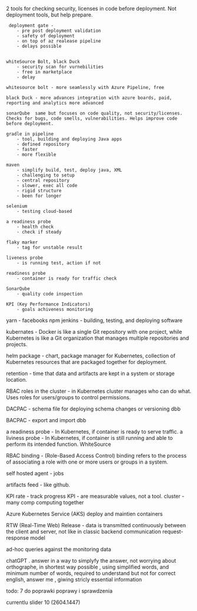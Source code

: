  2 tools for checking security, licenses in code before deployment. Not deployment tools, but help prepare.
 
     deployment gate -
        - pre post deployment validation
        - safety of deployment
        - on top of az realease pipeline
        - delays possible


    whiteSource Bolt, black Duck
        - security scan for vurnebilities
        - free in marketplace
        - delay 

    whitesource bolt - more seamlessly with Azure Pipeline, free
   
    black Duck - more advances integration with azure boards, paid, reporting and analytics more advanced  
    
    sonarQube  same but focuses on code quality, not security/licenses. Checks for bugs, code smells, vulnerabilities. Helps improve code before deployment.
    
    gradle in pipeline
        - tool, building and deploying Java apps
        - defined repository
        - faster
        - more flexible

    maven
        - simplify build, test, deploy java, XML
        - challenging to setup
        - central repository
        - slower, exec all code 
        - rigid structure 
        - been for longer

    selenium
        - testing cloud-based

    a readiness probe
        - health check
        - check if steady 

    flaky marker
        - tag for unstable result 

    liveness probe
        - is running test, action if not 

    readiness probe
        - container is ready for traffic check 

    SonarQube
        - quality code inspection

    KPI (Key Performance Indicators)
        - goals achiveness monitoring


yarn - facebooks npm 
jenkins - building, testing, and deploying software

kubernates - Docker is like a single Git repository with one project, while Kubernetes is like a Git organization that manages multiple repositories and projects.

helm package - chart,  package manager for Kubernetes,  collection of Kubernetes resources that are packaged together for deployment.

retention -  time that data and artifacts are kept in a system or storage location. 

RBAC roles in the cluster -  in Kubernetes cluster manages who can do what. Uses roles for users/groups to control permissions.

DACPAC - schema file for deploying schema changes or versioning dbb

BACPAC - export and import dbb

a readiness probe - In Kubernetes, if container is ready to serve traffic.
a liviness probe - In Kubernetes, if container is still running and able to perform its intended function.
     WhiteSource 
     
     

RBAC binding - (Role-Based Access Control) binding refers to the process of associating a role with one or more users or groups in a system.

self hosted agent - jobs

artifacts feed - like github. 

KPI rate - track progress
KPI -  are measurable values, not a tool. 
cluster - many comp computing together

Azure Kubernetes Service (AKS) deploy and maintien containers

RTW (Real-Time Web) Release -  data is transmitted continuously between the client and server, not like in classic backend communication request-response model

ad-hoc queries against the monitoring data

>>>>>>>>>>>>>>>>>>>>>>>>>>>>>
chatGPT
.  answer in a way to simplyfy the answer, not worrying about orthographe, in shortest way possible , using simplified words, and minimum number of words, required to understand but not for correct english, answer me , giwing stricly essential information

todo: 7 do poprawki poprawy i sprawdzenia

currentlu slider 10 (2604.1447)